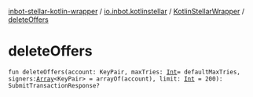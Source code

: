 [inbot-stellar-kotlin-wrapper](../../index.md) / [io.inbot.kotlinstellar](../index.md) / [KotlinStellarWrapper](index.md) / [deleteOffers](./delete-offers.md)

# deleteOffers

`fun deleteOffers(account: KeyPair, maxTries: `[`Int`](https://kotlinlang.org/api/latest/jvm/stdlib/kotlin/-int/index.html)` = defaultMaxTries, signers: `[`Array`](https://kotlinlang.org/api/latest/jvm/stdlib/kotlin/-array/index.html)`<KeyPair> = arrayOf(account), limit: `[`Int`](https://kotlinlang.org/api/latest/jvm/stdlib/kotlin/-int/index.html)` = 200): SubmitTransactionResponse?`